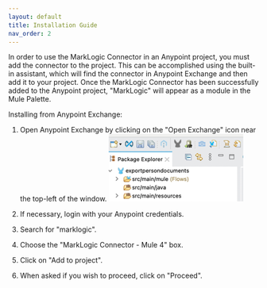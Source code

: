 ```yaml
---
layout: default
title: Installation Guide
nav_order: 2
---
```


In order to use the MarkLogic Connector in an Anypoint project, you must add the connector to the project.
This can be accomplished using the built-in assistant, which will find the connector in Anypoint Exchange and then add
it to your project. Once the MarkLogic Connector has been successfully added to the Anypoint project, "MarkLogic"
will appear as a module in the Mule Palette.

Installing from Anypoint Exchange:

1. Open Anypoint Exchange by clicking on the "Open Exchange" icon near the top-left of the window.
![exchangeIcon.png](assets/exchangeIcon.png)

2. If necessary, login with your Anypoint credentials.
3. Search for "marklogic".
4. Choose the "MarkLogic Connector - Mule 4" box.
5. Click on "Add to project".
6. When asked if you wish to proceed, click on "Proceed".

